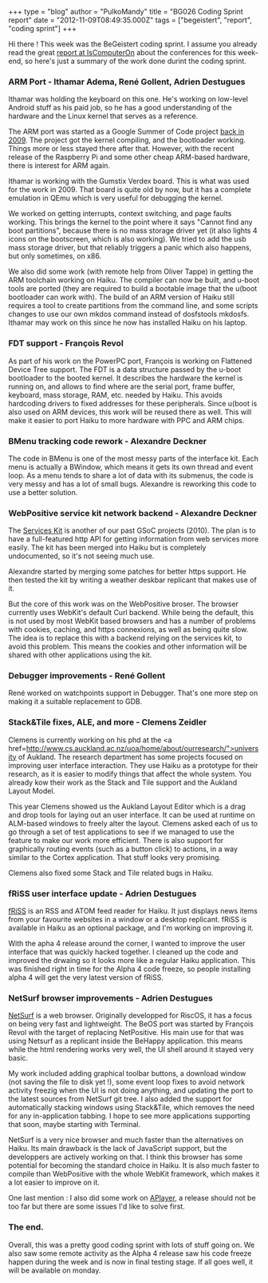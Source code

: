 +++
type = "blog"
author = "PulkoMandy"
title = "BG026 Coding Sprint report"
date = "2012-11-09T08:49:35.000Z"
tags = ["begeistert", "report", "coding sprint"]
+++

Hi there !
This week was the BeGeistert coding sprint. I assume you already read the great <a href="http://www.iscomputeron.com/index.php?option=com_content&view=article&id=1215:begeistert-026-report&catid=1:latest">report at IsComputerOn</a> about the conferences for this week-end, so here's just a summary of the work done durint the coding sprint.

<h3>ARM Port - Ithamar Adema, René Gollent, Adrien Destugues</h3>
Ithamar was holding the keyboard on this one. He's working on low-level Android stuff as his paid job, so he has a good understanding of the hardware and the Linux kernel that serves as a reference.

The ARM port was started as a Google Summer of Code project <a href="https://www.haiku-os.org/tags/arm">back in 2009</a>. The project got the kernel compiling, and the bootloader working. Things more or less stayed there after that. However, with the recent release of the Raspberry Pi and some other cheap ARM-based hardware, there is interest for ARM again.

Ithamar is working with the Gumstix Verdex board. This is what was used for the work in 2009. That board is quite old by now, but it has a complete emulation in QEmu which is very useful for debugging the kernel.

We worked on getting interrupts, context switching, and page faults working. This brings the kernel to the point where it says "Cannot find any boot partitions", because there is no mass storage driver yet (it also lights 4 icons on the bootscreen, which is also working). We tried to add the usb mass storage driver, but that reliably triggers a panic which also happens, but only sometimes, on x86.

We also did some work (with remote help from Oliver Tappe) in getting the ARM toolchain working on Haiku. The compiler can now be built, and u-boot tools are ported (they are required to build a bootable image that the u(boot bootloader can work with). The build of an ARM version of Haiku still requires a tool to create partitions from the command line, and some scripts changes to use our own mkdos command instead of dosfstools mkdosfs. Ithamar may work on this since he now has installed Haiku on his laptop.

<h3>FDT support - François Revol</h3>

As part of his work on the PowerPC port, François is working on Flattened Device Tree support. The FDT is a data structure passed by the u-boot bootloader to the booted kernel. It describes the hardware the kernel is running on, and allows to find where are the serial port, frame buffer, keyboard, mass storage, RAM, etc. needed by Haiku. This avoids hardcoding drivers to fixed addresses for these peripherals. Since u(boot is also used on ARM devices, this work will be reused there as well. This will make it easier to port Haiku to more hardware with PPC and ARM chips.

<h3>BMenu tracking code rework - Alexandre Deckner</h3>

The code in BMenu is one of the most messy parts of the interface kit. Each menu is actually a BWindow, which means it gets its own thread and event loop. As a menu tends to share a lot of data with its submenus, the code is very messy and has a lot of small bugs. Alexandre is reworking this code to use a better solution.

<h3>WebPositive service kit network backend - Alexandre Deckner</h3>

The <a href="https://www.haiku-os.org/tags/services_kit">Services Kit</a> is another of our past GSoC projects (2010). The plan is to have a full-featured http API for getting information from web services more easily. The kit has been merged into Haiku but is completely undocumented, so it's not seeing much use.

Alexandre started by merging some patches for better https support. He then tested the kit by writing a weather deskbar replicant that makes use of it.

But the core of this work was on the WebPositive broser. The browser currently uses WebKit's default Curl backend. While being the default, this is not used by most WebKit based browsers and has a number of problems with cookies, caching, and https connexions, as well as being quite slow. The idea is to replace this with a backend relying on the services kit, to avoid this problem. This means the cookies and other information will be shared with other applications using the kit.

<h3>Debugger improvements - René Gollent</h3>

René worked on watchpoints support in Debugger. That's one more step on making it a suitable replacement to GDB.

<h3>Stack&Tile fixes, ALE, and more - Clemens Zeidler</h3>

Clemens is currently working on his phd at the <a href=http://www.cs.auckland.ac.nz/uoa/home/about/ourresearch/">university of Aukland</a>. The research department has some projects focused on improving user interface interaction. They use Haiku as a prototype for their research, as it is easier to modify things that affect the whole system. You already kow their work as the Stack and Tile support and the Aukland Layout Model.

This year Clemens showed us the Aukland Layout Editor which is a drag and drop tools for laying out an user interface. It can be used at runtime on ALM-based windows to freely alter the layout. Clemens asked each of us to go through a set of test applications to see if we managed to use the feature to make our work more efficient. There is also support for graphically routing events (such as a button click) to actions, in a way similar to the Cortex application. That stuff looks very promising.

Clemens also fixed some Stack and Tile related bugs in Haiku.

<h3>fRiSS user interface update - Adrien Destugues</h3>

<a href="http://pulkomandy.tk/projects/friss">fRiSS</a> is an RSS and ATOM feed reader for Haiku. It just displays news items from your favourite websites in a window or a desktop replicant. fRiSS is available in Haiku as an optional package, and I'm working on improving it.

With the apha 4 release around the corner, I wanted to improve the user interface that was quickly hacked together. I cleaned up the code and improved the drwaing so it looks more like a regular Haiku application. This was finished right in time for the Alpha 4 code freeze, so people installing alpha 4 will get the very latest version of fRiSS.

<h3>NetSurf browser improvements - Adrien Destugues</h3>

<a href="http://netsurf-brower.org">NetSurf</a> is a web browser. Originally developped for RiscOS, it has a focus on being very fast and lightweight. The BeOS port was started by François Revol with the target of replacing NetPositive. His main use for that was using Netsurf as a replicant inside the BeHappy application. this means while the html rendering works very well, the UI shell around it stayed very basic.

My work included adding graphical toolbar buttons, a download window (not saving the file to disk yet !), some event loop fixes to avoid network activity freezig when the UI is not doing anything, and updating the port to the latest sources from NetSurf git tree. I also added the support for automatically stacking windows using Stack&Tile, which removes the need for any in-application tabbing. I hope to see more applications supporting that soon, maybe starting with Terminal.

NetSurf is a very nice browser and much faster than the alternatives on Haiku. Its main drawback is the lack of JavaScript support, but the developpers are actively working on that. I think this browser has some potential for becoming the standard choice in Haiku. It is also much faster to compile than WebPositive with the whole WebKit framework, which makes it a lot easier to improve on it.


One last mention : I also did some work on <a href="http://pulkomandy.tk/projects/APlayer">APlayer</a>, a release should not be too far but there are some issues I'd like to solve first.

<h3>The end.</h3>

Overall, this was a pretty good coding sprint with lots of stuff going on. We also saw some remote activity as the Alpha 4 release saw his code freeze happen during the week and is now in final testing stage. If all goes well, it will be available on monday.